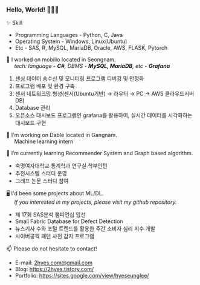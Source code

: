 ### Hello, World! 👩🏼‍💻

<!--
**2hyes/2hyes** is a ✨ _special_ ✨ repository because its `README.md` (this file) appears on your GitHub profile.
-->
✨ Skill
* Programming Languages - Python, C, Java
* Operating System - Windows, Linux(Ubuntu)
* Etc - SAS, R, MySQL, MariaDB, Oracle, AWS, FLASK, Pytorch

🔭 I worked on mobilio located in Seongnam. \
&ensp;&ensp;&ensp;<i>tech: language - <b>C#</b>, DBMS - <b>MySQL, MariaDB</b>, etc - <b>Grafana</b></i>
<ol>
  <li>센싱 데이터 송수신 및 모니터링 프로그램 디버깅 및 안정화</li>
  <li>프로그램 배포 및 환경 구축</li>
  <li>센서 네트워크망 형성(센서(Ubuntu기반) → 라우터 → PC → AWS 클라우드서버 DB)</li>
  <li>Database 관리</li>
  <li>오픈소스 대시보드 프로그램인 grafana를 활용하여, 실시간 데이터를 시각화하는 대시보드 구현</li>
</ol>

🧠 I'm working on Dable located in Gangnam. \
&ensp;&ensp;&ensp;Machine learning intern

🌱 I’m currently learning Recommender System and Graph based algorithm.
<ul>
  <li>숙명여자대학교 통계학과 연구실 학부인턴</li>
  <li>추천시스템 스터디 운영</li>
  <li>그래프 논문 스터디 참여</li>
</ul>

🖥 I'd been some projects about ML/DL. \
&ensp;&ensp;&ensp;<i>If you interested in my projects, please visit my github repository.</i>
<ul>
  <li>제 17회 SAS분석 챔피언십 입선</li>  
  <li>Small Fabric Database for Defect Detection</li>  
  <li>뉴스기사 수와 포털 트렌드를 활용한 주간 소비자 심리 지수 개발</li>  
  <li>사이버공격 패턴 사전 감지 프로그램</li>  
</ul>

📫 Please do not hesitate to contact!
 <ul>
  <li>E-mail: <a href="2hyes.com@gmail.com">2hyes.com@gmail.com</a></li>
  <li>Blog: <a href="https://2hyes.tistory.com/">https://2hyes.tistory.com/</a></li>
  <li>Portfolio: <a href="https://sites.google.com/view/hyeseunglee/">https://sites.google.com/view/hyeseunglee/</a></li>
</ul>

<!--
- 😄 Pronouns: ...
- ⚡ Fun fact: ...
- 👯 I’m looking to collaborate on ...
- 🤔 I’m looking for help with ...
💬 Ask me about ...
![Anurag's github stats](https://github-readme-stats.vercel.app/api?username=2hyes&show_icons=true)
<br>
-->
